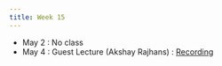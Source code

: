 ```yaml
---
title: Week 15
---
```


- May 2 : No class
- May 4 : Guest Lecture (Akshay Rajhans) : [Recording](https://brown.hosted.panopto.com/Panopto/Pages/Viewer.aspx?id=d4adb27d-315e-456a-82e8-ae2900f647ff)
